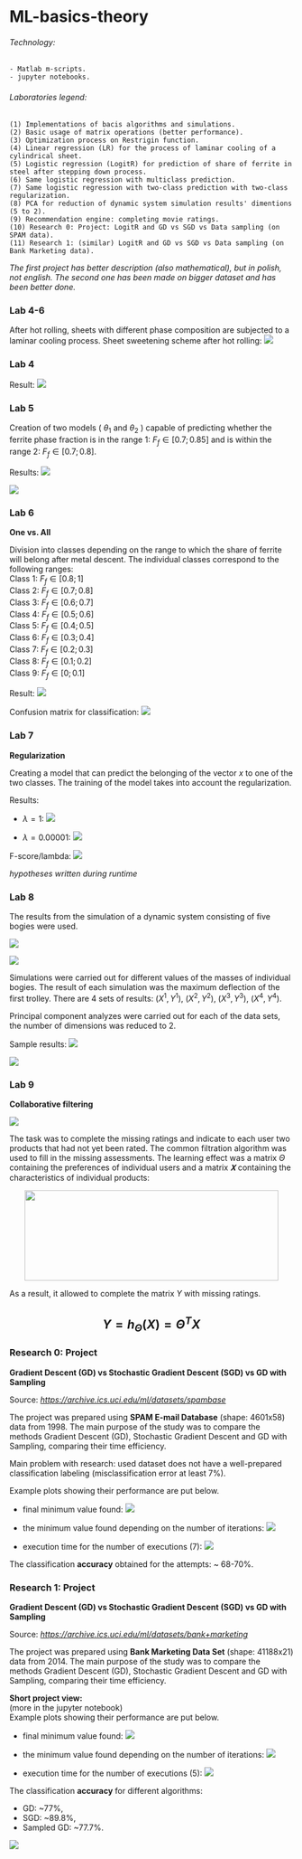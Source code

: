 # ML-basics-theory

###### Technology:
```
- Matlab m-scripts.
- jupyter notebooks.
```

###### Laboratories legend:
```
(1) Implementations of bacis algorithms and simulations.
(2) Basic usage of matrix operations (better performance).
(3) Optimization process on Restrigin function.
(4) Linear regression (LR) for the process of laminar cooling of a cylindrical sheet.
(5) Logistic regression (LogitR) for prediction of share of ferrite in steel after stepping down process.
(6) Same logistic regression with multiclass prediction.
(7) Same logistic regression with two-class prediction with two-class regularization.
(8) PCA for reduction of dynamic system simulation results' dimentions (5 to 2).
(9) Recommendation engine: completing movie ratings.
(10) Research 0: Project: LogitR and GD vs SGD vs Data sampling (on SPAM data).
(11) Research 1: (similar) LogitR and GD vs SGD vs Data sampling (on Bank Marketing data).
```
*The first project has better description (also mathematical), but in polish, not english. The second one has been made on bigger dataset and has been better done.*
<br>

### Lab 4-6

After hot rolling, sheets with different phase composition are subjected to a laminar cooling process. Sheet sweetening scheme after hot rolling:
![](https://github.com/KrzysiekJa/ML-basics-theory/blob/main/images/sheet_sweetening.png)

### Lab 4

Result:
![](https://github.com/KrzysiekJa/ML-basics-theory/blob/main/images/3Dplot_lin_reg.jpg)

### Lab 5

Creation of two models ( $\theta_1$ and $\theta_2$ ) capable of predicting whether the ferrite phase fraction is in the range 1: $F_f \in  [0.7; 0.85]$ and is within the range 2: $F_f \in [0.7; 0.8]$.

Results:
![](https://github.com/KrzysiekJa/ML-basics-theory/blob/main/images/plot_logistic_reg_1.jpg)

![](https://github.com/KrzysiekJa/ML-basics-theory/blob/main/images/plot_logistic_reg_2.jpg)

### Lab 6

**One vs. All**

Division into classes depending on the range to which the share of ferrite will belong after metal descent. The individual classes correspond to the following ranges:  
Class 1: $F_f \in [0.8; 1]$  
Class 2: $F_f \in [0.7; 0.8]$  
Class 3: $F_f \in [0.6; 0.7]$  
Class 4: $F_f \in [0.5; 0.6]$  
Class 5: $F_f \in [0.4; 0.5]$  
Class 6: $F_f \in [0.3; 0.4]$  
Class 7: $F_f \in [0.2; 0.3]$  
Class 8: $F_f \in [0.1; 0.2]$  
Class 9: $F_f \in [0; 0.1]$  

Result:
![](https://github.com/KrzysiekJa/ML-basics-theory/blob/main/images/plot_multiclass_logistic_reg.jpg)

Confusion matrix for classification:
![](https://github.com/KrzysiekJa/ML-basics-theory/blob/main/images/confusion_matrix_multiclass.png)

### Lab 7

**Regularization**

Creating a model that can predict the belonging of the vector *x* to one of the two classes. The training of the model takes into account the regularization.

Results:

* $\lambda = 1$:
![](https://github.com/KrzysiekJa/ML-basics-theory/blob/main/images/regulatization_lambda_1.jpg)

* $\lambda = 0.00001$: 
![](https://github.com/KrzysiekJa/ML-basics-theory/blob/main/images/regulatization_lambda_0_00001.jpg)

F-score/lambda:
![](https://github.com/KrzysiekJa/ML-basics-theory/blob/main/images/plot_regularization_lambda.jpg)

*hypotheses written during runtime*

### Lab 8

The results from the simulation of a dynamic system consisting of five bogies were used.

![](https://github.com/KrzysiekJa/ML-basics-theory/blob/main/images/scratch_pca.png)

![](https://github.com/KrzysiekJa/ML-basics-theory/blob/main/images/equation_pca.png)

Simulations were carried out for different values of the masses of individual bogies. The result of each simulation was the maximum deflection of the first trolley. There are 4 sets of results: $(X^1, Y^1)$, $(X^2, Y^2)$, $(X^3, Y^3)$, $(X^4, Y^4)$.  

Principal component analyzes were carried out for each of the data sets, the number of dimensions was reduced to 2.  

Sample results:
![](https://github.com/KrzysiekJa/ML-basics-theory/blob/main/images/plot_simulation_1_pca.jpg)

![](https://github.com/KrzysiekJa/ML-basics-theory/blob/main/images/plot_simulation_4_pca.jpg)

### Lab 9

**Collaborative filtering**

![](https://github.com/KrzysiekJa/ML-basics-theory/blob/main/images/table_cf.png)

The task was to complete the missing ratings and indicate to each user two products that had not yet been rated. The common filtration algorithm was used to fill in the missing assessments. The learning effect was a matrix $\Theta$ containing the preferences of individual users and a matrix *𝐗* containing the characteristics of individual products:

<p align="center"><img src="https://github.com/KrzysiekJa/ML-basics-theory/blob/main/images/vectors_theta_X_cf.png" width="450" height="160" /></p>

As a result, it allowed to complete the matrix *Y* with missing ratings.

## $$Y = h_{\Theta}(X) = \Theta^T X$$

### Research 0: Project

**Gradient Descent (GD) vs Stochastic Gradient Descent (SGD) vs GD with Sampling**

Source: *https://archive.ics.uci.edu/ml/datasets/spambase*

The project was prepared using **SPAM E-mail Database** (shape: 4601x58) data from 1998. The main purpose of the study was to compare the methods Gradient Descent (GD), Stochastic Gradient Descent and GD with Sampling, comparing their time efficiency.

Main problem with research: used dataset does not have a well-prepared classification labeling (misclassification error at least 7%).

Example plots showing their performance are put below.

* final minimum value found:
![](https://github.com/KrzysiekJa/ML-basics-theory/blob/main/images/plot_GDvsSGDvsSampling_on_spam_searching.png)

* the minimum value found depending on the number of iterations:
![](https://github.com/KrzysiekJa/ML-basics-theory/blob/main/images/plot_GDvsSGDvsSampling_on_spam_perf.png)

* execution time for the number of executions (7):
![](https://github.com/KrzysiekJa/ML-basics-theory/blob/main/images/box_plot_GDvsSGDvsSampling_on_spam.png)

The classification **accuracy** obtained for the attempts: ~ 68-70%.

### Research 1: Project

**Gradient Descent (GD) vs Stochastic Gradient Descent (SGD) vs GD with Sampling**

Source: *https://archive.ics.uci.edu/ml/datasets/bank+marketing*

The project was prepared using **Bank Marketing Data Set** (shape:  41188x21) data from 2014. The main purpose of the study was to compare the methods Gradient Descent (GD), Stochastic Gradient Descent and GD with Sampling, comparing their time efficiency.

**Short project view:**  
(more in the jupyter notebook)  
Example plots showing their performance are put below.

* final minimum value found:
![](https://github.com/KrzysiekJa/ML-basics-theory/blob/main/images/plot_GDvsSGDvsSampling_on_bm_searching.png)

* the minimum value found depending on the number of iterations:
![](https://github.com/KrzysiekJa/ML-basics-theory/blob/main/images/plot_GDvsSGDvsSampling_on_bm_perf.png)

* execution time for the number of executions (5):
![](https://github.com/KrzysiekJa/ML-basics-theory/blob/main/images/box_plot_GDvsSGDvsSampling_on_bm.png)

The classification **accuracy** for different algorithms:
- GD: ~77%,  
- SGD: ~89.8%,  
- Sampled GD: ~77.7%.  

![](https://github.com/KrzysiekJa/ML-basics-theory/blob/main/images/cm_best_GDvsSGDvsSampling_on_bm.png)
